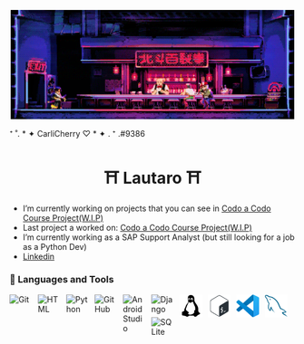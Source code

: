 <p align="center">
    <img width="500" src="https://github.com/L-Novelli/L-Novelli/blob/main/katana-zero.gif" alt="katanazero">
</p>
⁺ ˚. * ✦ CarliCherry ♡ * ✦ . ⁺ .#9386
<h1 align="center">⛩️ Lautaro ⛩️️</h1>


-  I’m currently working on projects that you can see in [Codo a Codo Course Project(W.I.P)](https://github.com/L-Novelli/CaC2023)
-  Last project a worked on: [Codo a Codo Course Project(W.I.P)](https://github.com/L-Novelli/CaC2023)
-  I’m currently working as a SAP Support Analyst (but still looking for a job as a Python Dev)
- [Linkedin](https://www.linkedin.com/in/l-novelli/)

### 🧰 Languages and Tools


<img align="left" alt="Git" width="40px" style="padding-right:10px;" src="https://cdn.jsdelivr.net/gh/devicons/devicon/icons/git/git-original.svg" />
<img align="left" alt="HTML" width="40px" style="padding-right:10px;" src="https://cdn.jsdelivr.net/gh/devicons/devicon/icons/html5/html5-plain.svg" />
<img align="left" alt="Python" width="40px" style="padding-right:10px;" src="https://cdn.jsdelivr.net/gh/devicons/devicon/icons/python/python-plain.svg" />
<img align="left" alt="GitHub" width="40px" style="padding-right:10px;" src="https://cdn.jsdelivr.net/gh/devicons/devicon/icons/github/github-original.svg" />
<img align="left" alt="Android Studio" width="40px" style="padding-right:10px;" src="https://cdn.jsdelivr.net/gh/devicons/devicon/icons/androidstudio/androidstudio-original.svg" />
<img align="left" alt="Django" width="40px" style="padding-right:10px;" src="https://cdn.jsdelivr.net/gh/devicons/devicon/icons/django/django-plain.svg" />
<img align="left" alt="Linux" width="40px" style="padding-right:10px;" src="https://github.com/devicons/devicon/blob/master/icons/linux/linux-plain.svg" />
<img align="left" alt="Bash" width="40px" style="padding-right:10px;" src="https://github.com/devicons/devicon/blob/master/icons/bash/bash-plain.svg" />
<img align="left" alt="VSC" width="40px" style="padding-right:10px;" src="https://github.com/devicons/devicon/blob/master/icons/vscode/vscode-original.svg" />
<img align="left" alt="MySQL" width="40px" style="padding-right:10px;" src="https://github.com/devicons/devicon/blob/master/icons/mysql/mysql-original.svg" />
<img align="left" alt="SQLite" width="40px" style="padding-right:10px;" src="https://cdn.jsdelivr.net/gh/devicons/devicon/icons/sqlite/sqlite-original.svg" />






<br />

